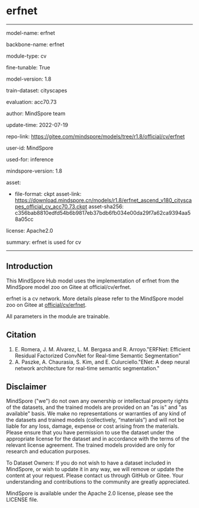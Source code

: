# erfnet

---

model-name: erfnet

backbone-name: erfnet

module-type: cv

fine-tunable: True

model-version: 1.8

train-dataset: cityscapes

evaluation: acc70.73

author: MindSpore team

update-time: 2022-07-19

repo-link: <https://gitee.com/mindspore/models/tree/r1.8/official/cv/erfnet>

user-id: MindSpore

used-for: inference

mindspore-version: 1.8

asset:

-
    file-format: ckpt
    asset-link: <https://download.mindspore.cn/models/r1.8/erfnet_ascend_v180_cityscapes_official_cv_acc70.73.ckpt>
    asset-sha256: c356bab8810edfd54b6b9817eb37bdb6fb034e00da29f7a62ca9394aa58a05cc

license: Apache2.0

summary: erfnet is used for cv

---

## Introduction

This MindSpore Hub model uses the implementation of erfnet from the MindSpore model zoo on Gitee at official/cv/erfnet.

erfnet is a cv network. More details please refer to the MindSpore model zoo on Gitee at [official/cv/erfnet](https://gitee.com/mindspore/models/blob/r1.8/official/cv/erfnet/README_CN.md).

All parameters in the module are trainable.

## Citation

1. E. Romera, J. M. Alvarez, L. M. Bergasa and R. Arroyo."ERFNet: Efficient Residual Factorized ConvNet for Real-time Semantic Segmentation"
2. A. Paszke, A. Chaurasia, S. Kim, and E. Culurciello."ENet: A deep neural network architecture for real-time semantic segmentation."

## Disclaimer

MindSpore ("we") do not own any ownership or intellectual property rights of the datasets, and the trained models are provided on an "as is" and "as available" basis. We make no representations or warranties of any kind of the datasets and trained models (collectively, “materials”) and will not be liable for any loss, damage, expense or cost arising from the materials. Please ensure that you have permission to use the dataset under the appropriate license for the dataset and in accordance with the terms of the relevant license agreement. The trained models provided are only for research and education purposes.

To Dataset Owners: If you do not wish to have a dataset included in MindSpore, or wish to update it in any way, we will remove or update the content at your request. Please contact us through GitHub or Gitee. Your understanding and contributions to the community are greatly appreciated.

MindSpore is available under the Apache 2.0 license, please see the LICENSE file.
